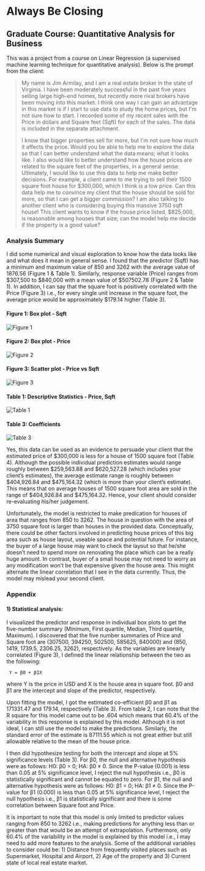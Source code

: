 # Always Be Closing #
## Graduate Course: Quantitative Analysis for Business

This was a project from a course on Linear Regression (a supervised machine learning technique for quantitative analysis). Below is the prompt from the client:

> My name is Jim Armilay, and I am a real estate broker in the state of Virginia. I have been moderately successful in the past five years selling large high-end homes, but recently more rival brokers have been moving into this market. I think one way I can gain an advantage in this market is if I start to use data to study the home prices, but I'm not sure how to start. I recorded some of my recent sales with the Price in dollars and Square feet (Sqft) for each of the sales. The data is included in the separate attachment. 
> 
> I know that bigger properties sell for more, but I'm not sure how much it affects the price. Would you be able to help me to explore the data so that I can better understand what the data means; what it looks like. I also would like to better understand how the house prices are related to the square feet of the properties, in a general sense. Ultimately, I would like to use this data to help me make better decisions. For example, a client came to me trying to sell their 1500 square foot house for $300,000, which I think is a low price. Can this data help me to convince my client that the house should be sold for more, so that I can get a bigger commission? I am also talking to another client who is considering buying this massive 3750 sqft house! This client wants to know if the house price listed, $825,000, is reasonable among houses that size; can the model help me decide if the property is a good value?

### Analysis Summary

I did some numerical and visual exploration to know how the data looks like and what does it mean in general sense. I found that the predictor (Sqft) has a minimum and maximum value of 850 and 3262 with the average value of 1876.56 (Figure 1 & Table 1). Similarly, response variable (Price) ranges from $307,500 to $840,000 with a mean value of $507502.78 (Figure 2 & Table 1). In addition, I can say that the square foot is positively correlated with the Price (Figure 3) i.e., for every single unit increase in the square foot, the average price would be approximately $179.14 higher (Table 3).

#### Figure 1: Box plot - Sqft

![Figure 1](https://user-images.githubusercontent.com/37155988/93033716-723b9c00-f605-11ea-881f-1ebbd70b51a5.png)

#### Figure 2: Box plot - Price

![Figure 2](https://user-images.githubusercontent.com/37155988/93033718-723b9c00-f605-11ea-9319-31e5f0e177c1.png)

#### Figure 3: Scatter plot - Price vs Sqft

![Figure 3](https://user-images.githubusercontent.com/37155988/93033719-72d43280-f605-11ea-9710-d570953de2ab.png)

#### Table 1: Descriptive Statistics - Price, Sqft

![Table 1](https://user-images.githubusercontent.com/37155988/93033720-72d43280-f605-11ea-9bd8-e76dac6d4e5a.png)

#### Table 3: Coefficients

![Table 3](https://user-images.githubusercontent.com/37155988/93033722-72d43280-f605-11ea-842a-3e5c40322630.png)

Yes, this data can be used as an evidence to persuade your client that the estimated price of $300,000 is less for a house of 1500 square foot (Table 4). Although the possible individual prediction estimates would range roughly between $259,563.88 and $620,527.28 (which includes your client’s estimates), the average estimate range is roughly between $404,926.84 and $475,164.32 (which is more than your client’s estimate). This means that on average houses of 1500 square foot area are sold in the range of $404,926.84 and $475,164.32. Hence, your client should consider re-evaluating his/her judgement.

Unfortunately, the model is restricted to make predication for houses of area that ranges from 850 to 3262. The house in question with the area of 3750 square foot is larger than houses in the provided data. Conceptually, there could be other factors involved in predicting house prices of this big area such as house layout, useable space and potential future. For instance, the buyer of a large house may want to check the layout so that he/she doesn’t need to spend more on renovating the place which can be a really huge amount. In contrast, buyer of a small house may not need to worry as any modification won’t be that expensive given the house area. This might alternate the linear correlation that I see in the data currently. Thus, the model may mislead your second client.

### Appendix

#### 1) Statistical analysis:

I visualized the predictor and response in individual box plots to get the five-number summary (Minimum, First quartile, Median, Third quartile, Maximum). I discovered that the five number summaries of Price and Square foot are (307500, 394250, 502500, 585625, 840000) and (850, 1419, 1739.5, 2306.25, 3262), respectively. As the variables are linearly correlated (Figure 3), I defined the linear relationship between the two as the following:

     Y = β0 + β1X

where Y is the price in USD and X is the house area in square foot. β0 and β1 are the intercept and slope of the predictor, respectively.

Upon fitting the model, I got the estimated co-efficient β0 and β1 as 171331.47 and 179.14, respectively (Table 3). From table 2, I can note that the R square for this model came out to be .604 which means that 60.4% of the variability in this response is explained by this model. Although it is not ideal, I can still use the model to make the predictions. Similarly, the standard error of the estimate is 87111.55 which is not great either but still allowable relative to the mean of the house price.  

I then did hypothesize testing for both the intercept and slope at 5% significance levels (Table 3). For β0, the null and alternative hypothesis were as follows: H0: β0 = 0; HA: β0 ≠ 0. Since the P-value (0.001) is less than 0.05 at 5% significance level, I reject the null hypothesis i.e., β0 is statistically significant and cannot be equated to zero. For β1, the null and alternative hypothesis were as follows: H0: β1 = 0; HA: β1 ≠ 0. Since the P-value for β1 (0.000) is less than 0.05 at 5% significance level, I reject the null hypothesis i.e., β1 is statistically significant and there is some correlation between Square foot and Price.

It is important to note that this model is only limited to predictor values ranging from 850 to 3262 i.e., making predictions for anything less than or greater than that would be an attempt of extrapolation. Furthermore, only 60.4% of the variability in the model is explained by this model i.e., I may need to add more features to the analysis. Some of the additional variables to consider could be: 1) Distance from frequently visited places such as Supermarket, Hospital and Airport, 2) Age of the property and 3) Current state of local real estate market. 


